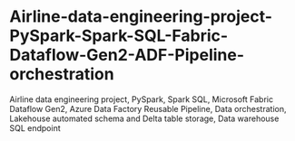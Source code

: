 # Airline-data-engineering-project-PySpark-Spark-SQL-Fabric-Dataflow-Gen2-ADF-Pipeline-orchestration
Airline data engineering project, PySpark, Spark SQL, Microsoft Fabric Dataflow Gen2, Azure Data Factory Reusable Pipeline, Data orchestration, Lakehouse automated schema and Delta table storage, Data warehouse SQL endpoint 
